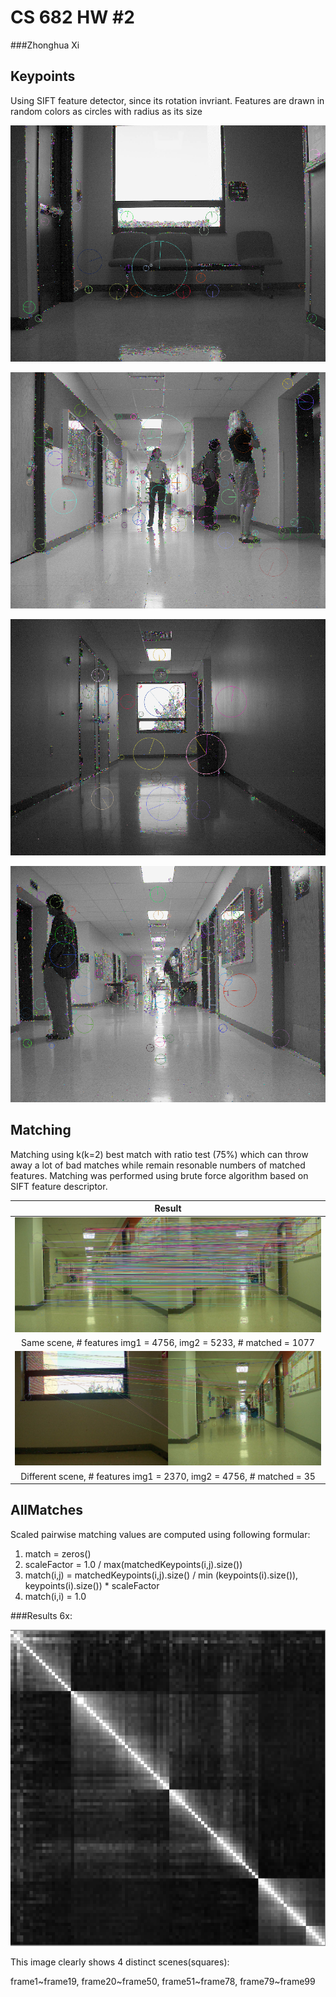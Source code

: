 CS 682 HW #2
============

###Zhonghua Xi

Keypoints
---------
Using SIFT feature detector, since its rotation invriant. Features are drawn in random colors as circles with radius as its size

![Image](/hw2/results/keypoints1.png?raw=true)

![Image](/hw2/results/keypoints2.png?raw=true)

![Image](/hw2/results/keypoints3.png?raw=true)

![Image](/hw2/results/keypoints4.png?raw=true)

Matching
--------
Matching using k(k=2) best match with ratio test (75%) which can throw away a lot of bad matches while remain resonable numbers of matched features. Matching was performed using brute force algorithm based on SIFT feature descriptor.

| Result                                            |
|:-------------------------------------------------:|
| ![Image](/hw2/results/matching_79_80.jpg?raw=true) |
| Same scene, # features img1 = 4756, img2 = 5233, # matched = 1077 |
| ![Image](/hw2/results/matching_78_79.jpg?raw=true) |
| Different scene, # features img1 = 2370, img2 = 4756, # matched = 35 |

AllMatches
----------
Scaled pairwise matching values are computed using following formular:


1. match = zeros() 
2. scaleFactor = 1.0 / max(matchedKeypoints(i,j).size()) 
3. match(i,j) = matchedKeypoints(i,j).size() / min (keypoints(i).size()), keypoints(i).size()) * scaleFactor
4. match(i,i) = 1.0 

###Results 6x: 

![Image](/hw2/results/allMatches6x.png?raw=true)

This image clearly shows 4 distinct scenes(squares):

frame1~frame19, frame20~frame50, frame51~frame78, frame79~frame99
